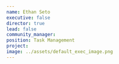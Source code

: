 ```yaml
---
name: Ethan Seto
executive: false
director: true
lead: false
community_manager: 
position: Task Management
project:  
image: ../assets/default_exec_image.png
---
```

